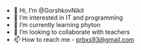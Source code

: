 - 👋 Hi, I’m @GorshkovNikit
- 👀 I’m interested in IT and programming
- 🌱 I’m currently learning phyton
- 💞️ I’m looking to collaborate with teachers
- 📫 How to reach me - prbxs93@gmail.com 
<!---
GorshkovNikit/GorshkovNikit is a ✨ special ✨ repository because its `README.md` (this file) appears on your GitHub profile.
You can click the Preview link to take a look at your changes.
--->
